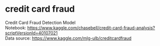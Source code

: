 # credit card fraud
Credit Card Fraud Detection Model
<br> Notebook: https://www.kaggle.com/chasebell/credit-card-fraud-analysis?scriptVersionId=40107021
<br>Data source: https://www.kaggle.com/mlg-ulb/creditcardfraud
